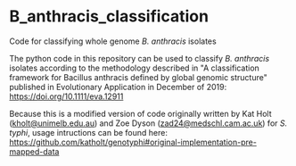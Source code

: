 # B_anthracis_classification

Code for classifying whole genome *B. anthracis* isolates

The python code in this repository can be used to classify *B. anthracis* isolates according to the methodology described in "A classification framework for Bacillus anthracis defined by global genomic structure" published in Evolutionary Application in December of 2019: https://doi.org/10.1111/eva.12911

Because this is a modified version of code originally written by Kat Holt (kholt@unimelb.edu.au) and Zoe Dyson (zad24@medschl.cam.ac.uk) for *S. typhi*, usage intructions can be found here: https://github.com/katholt/genotyphi#original-implementation-pre-mapped-data


